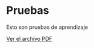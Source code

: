 # Pruebas
Esto son pruebas de aprendizaje 



[Ver el archivo PDF](https://drive.google.com/file/d/1-GPxtRu76bHZO38nNh1WcVL4OjLT477Y/view)


